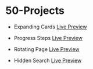 # 50-Projects

* Expanding Cards <a href="https://sanky2020.github.io/50-Projects/Day1%20-%20Expanding%20Cards/" target="_blank">Live Preview</a>

* Progress Steps <a href="https://sanky2020.github.io/50-Projects/Day2%20-%20Progress%20Steps/" target="_blank">Live Preview</a>

* Rotating Page <a href="https://sanky2020.github.io/50-Projects/Day3%20-%20Rotating%20Page/" target="_blank">Live Preview</a>

* Hidden Search <a href="https://sanky2020.github.io/50-Projects/Day1%20-%20Expanding%20Cards/" target="_blank">Live Preview</a>

